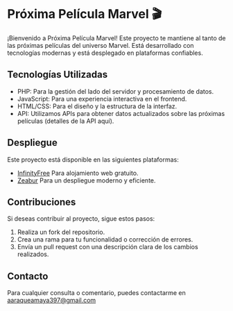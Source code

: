 # Próxima Película Marvel 🎬

¡Bienvenido a Próxima Película Marvel! Este proyecto te mantiene al tanto de las próximas películas del universo Marvel. Está desarrollado con tecnologías modernas y está desplegado en plataformas confiables.

## Tecnologías Utilizadas

-   PHP: Para la gestión del lado del servidor y procesamiento de datos.
-   JavaScript: Para una experiencia interactiva en el frontend.
-   HTML/CSS: Para el diseño y la estructura de la interfaz.
-   API: Utilizamos APIs para obtener datos actualizados sobre las próximas películas (detalles de la API aquí).

## Despliegue

Este proyecto está disponible en las siguientes plataformas:

-   <a href="http://proxima-pelicula-marvel.infinityfreeapp.com/" target="_blank">InfinityFree</a> Para alojamiento web gratuito.
-   <a href="https://proxima-pelicula-marvel.zeabur.app" target="_blank">Zeabur</a> Para un despliegue moderno y eficiente.

## Contribuciones

Si deseas contribuir al proyecto, sigue estos pasos:

1. Realiza un fork del repositorio.
1. Crea una rama para tu funcionalidad o corrección de errores.
1. Envía un pull request con una descripción clara de los cambios realizados.

## Contacto

Para cualquier consulta o comentario, puedes contactarme en aaraqueamaya397@gmail.com
